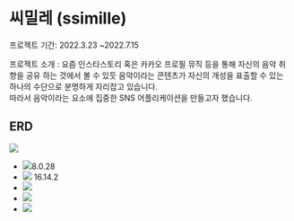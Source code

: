 # 씨밀레 (ssimille)
프로젝트 기간: 2022.3.23 ~2022.7.15

프로젝트 소개 : 요즘 인스타스토리 혹은 카카오 프로필 뮤직 등을 통해 자신의 음악 취향을 공유 하는 것에서 볼 수 있듯 음악이라는 콘텐츠가 자신의 개성을 표출할 수 있는 하나의 수단으로 분명하게 자리잡고 있습니다.  
따라서 음악이라는 요소에 집중한 SNS 어플리케이션을 만들고자 했습니다.

## ERD
<img src="https://user-images.githubusercontent.com/86703264/197113223-b1aed3ed-f795-4b27-8a34-1229fbd8b0d0.png">

- <img src="https://img.shields.io/badge/MySQL-4479A1?style=for-the-badge&logo=MySQL&logoColor=white">8.0.28
- <img src="https://img.shields.io/badge/Node.js-339933?style=for-the-badge&logo=Node.js&logoColor=white"> 16.14.2
- <img src="https://img.shields.io/badge/Amazon EC2-FF9900?style=for-the-badge&logo=Amazon EC2&logoColor=white">
- <img src="https://img.shields.io/badge/Amazon RDS-527FFF?style=for-the-badge&logo=Amazon RDS&logoColor=white">
- <img src="https://img.shields.io/badge/Amazon S3-569A31?style=for-the-badge&logo=Amazon S3&logoColor=white">
